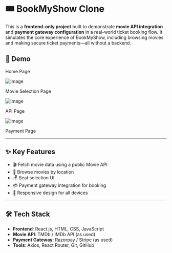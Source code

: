 # 🎟️ BookMyShow Clone

This is a **frontend-only project** built to demonstrate **movie API integration** and **payment gateway configuration** in a real-world ticket booking flow. It simulates the core experience of BookMyShow, including browsing movies and making secure ticket payments—all without a backend.


## 📸 Demo

Home Page

![image](https://github.com/user-attachments/assets/8ee83fca-4809-47d6-a90b-51db9f7a986d)



Movie Selection Page

![image](https://github.com/user-attachments/assets/e981efc7-3835-4575-9992-1e5ae395876e)


API Page

![image](https://github.com/user-attachments/assets/62e0d145-0829-4a32-9c66-330621c1189c)


Payment Page




---

## ✨ Key Features

- 🎬 Fetch movie data using a public Movie API  
- 📍 Browse movies by location  
- 🪑 Seat selection UI  
- 💳 Payment gateway integration for booking  
- 📱 Responsive design for all devices  

---

## 🛠️ Tech Stack

- **Frontend**: React.js, HTML, CSS, JavaScript  
- **Movie API**: TMDb / IMDb API (as used)  
- **Payment Gateway**: Razorpay / Stripe (as used)  
- **Tools**: Axios, React Router, Git, GitHub  


